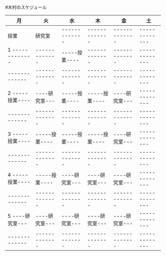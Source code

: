 #木村のスケジュール


|       月      |       火      |       水      |       木      |       金      |       土      |
| ------------- | ------------- | ------------- | ------------- | ------------- | ------------- |
| 授業| 研究室  | ------------- | ------------- | ------------- | ------------- | ------------- |
1 ------------- | ------------- | -----授業---- | ------------- | ------------- | ------------- |
| ------------- | ------------- | ------------- | ------------- | ------------- | ------------- |
2 -----授業---- | ----研究室--- | -----授業---- | -----授業---- | ----研究室--- | ------------- |
| ------------- | ------------- | ------------- | ------------- | ------------- | ------------- |
3 -----授業---- | -----授業---- | -----授業---- | -----授業---- | ----研究室--- | ------------- |
| ------------- | ------------- | ------------- | ------------- | ------------- | ------------- |
4 -----授業---- | -----授業---- | ----研究室--- | ----研究室--- | ----研究室--- | ------------- |
| ------------- | ------------- | ------------- | ------------- | ------------- | ------------- |
5 ----研究室--- | ----研究室--- | ----研究室--- | ----研究室--- | ----研究室--- | ------------- |
| ------------- | ------------- | ------------- | ------------- | ------------- | ------------- |